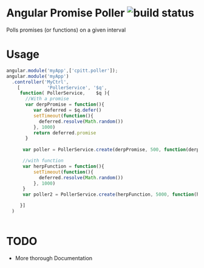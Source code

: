 # Angular Promise Poller ![build status]( https://travis-ci.org/cpitt/angular-promise-poller.svg?branch=master )

Polls promises (or functions) on a given interval

# Usage 
```javascript
angular.module('myApp',['cpitt.poller']);
angular.module('myApp')
  .controller('MyCtrl',
    [          'PollerService', '$q',
     function( PollerService,    $q ){
       //With a promise
       var derpPromise = function(){
          var deferred = $q.defer()
          setTimeout(function(){
            deferred.resolve(Math.random())
          }, 1000)
          return deferred.promise
       }
      
      var poller = PollerService.create(derpPromise, 500, function(derp){ $scope.derp = derp });

      //with function
      var herpFunction = function(){
          setTimeout(function(){
            deferred.resolve(Math.random())
          }, 1000)
      }
      var poller2 = PollerService.create(herpFunction, 5000, function(herp){ $scope.herp = herp });

     }]
  )
  
```

# TODO
* More thorough Documentation
